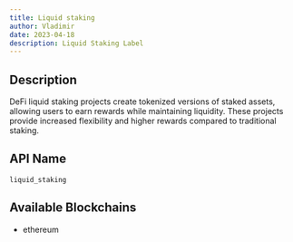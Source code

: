 ```yaml
---
title: Liquid staking
author: Vladimir
date: 2023-04-18
description: Liquid Staking Label
---
```


## Description

DeFi liquid staking projects create tokenized versions of staked assets, allowing users to earn rewards while maintaining liquidity. 
These projects provide increased flexibility and higher rewards compared to traditional staking.


## API Name

`liquid_staking`


## Available Blockchains

* ethereum